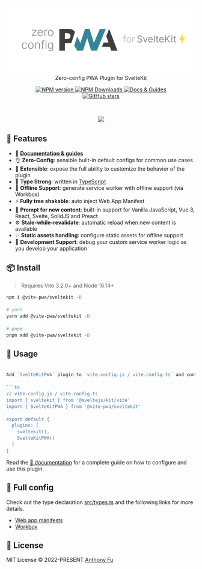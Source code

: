 <p align='center'>
<img src='./hero.png' alt="@vite-pwa/sveltekit - Zero-config PWA for SvelteKit"><br>
Zero-config PWA Plugin for SvelteKit
</p>

<p align='center'>
<a href='https://www.npmjs.com/package/@vite-pwa/sveltekit' target="__blank">
<img src='https://img.shields.io/npm/v/@vite-pwa/sveltekit?color=33A6B8&label=' alt="NPM version">
</a>
<a href="https://www.npmjs.com/package/vite-pwa/sveltekit" target="__blank">
    <img alt="NPM Downloads" src="https://img.shields.io/npm/dm/@vite-pwa/sveltekit?color=476582&label=">
</a>
<a href="https://vite-pwa-org.netlify.app/frameworks/sveltekit" target="__blank">
    <img src="https://img.shields.io/static/v1?label=&message=docs%20%26%20guides&color=2e859c" alt="Docs & Guides">
</a>
<br>
<a href="https://github.com/antfu/vite-pwa/sveltekit" target="__blank">
<img alt="GitHub stars" src="https://img.shields.io/github/stars/vite-pwa/sveltekit?style=social">
</a>
</p>

<br>

<p align="center">
  <a href="https://cdn.jsdelivr.net/gh/antfu/static/sponsors.svg">
    <img src='https://cdn.jsdelivr.net/gh/antfu/static/sponsors.svg'/>
  </a>
</p>


## 🚀 Features

- 📖 [**Documentation & guides**](https://vite-pwa-org.netlify.app/)
- 👌 **Zero-Config**: sensible built-in default configs for common use cases
- 🔩 **Extensible**: expose the full ability to customize the behavior of the plugin
- 🦾 **Type Strong**: written in [TypeScript](https://www.typescriptlang.org/)
- 🔌 **Offline Support**: generate service worker with offline support (via Workbox)
- ⚡ **Fully tree shakable**: auto inject Web App Manifest
- 💬 **Prompt for new content**: built-in support for Vanilla JavaScript, Vue 3, React, Svelte, SolidJS and Preact
- ⚙️ **Stale-while-revalidate**: automatic reload when new content is available
- ✨ **Static assets handling**: configure static assets for offline support
- 🐞 **Development Support**: debug your custom service worker logic as you develop your application

## 📦 Install

> Requires Vite 3.2.0+ and Node 16.14+

```bash
npm i @vite-pwa/sveltekit -D 

# yarn 
yarn add @vite-pwa/sveltekit -D

# pnpm 
pnpm add @vite-pwa/sveltekit -D
```

## 🦄 Usage

```js

Add `SvelteKitPWA` plugin to `vite.config.js / vite.config.ts` and configure it:

```ts
// vite.config.js / vite.config.ts
import { sveltekit } from '@sveltejs/kit/vite'
import { SvelteKitPWA } from '@vite-pwa/sveltekit'

export default {
  plugins: [
    sveltekit(),
    SvelteKitPWA()
  ]
}
```

Read the [📖 documentation](https://vite-pwa-org.netlify.app/frameworks/sveltekit) for a complete guide on how to configure and use
this plugin.

## 👀 Full config

Check out the type declaration [src/types.ts](./src/types.ts) and the following links for more details.

- [Web app manifests](https://developer.mozilla.org/en-US/docs/Web/Manifest)
- [Workbox](https://developers.google.com/web/tools/workbox)


## 📄 License

MIT License © 2022-PRESENT [Anthony Fu](https://github.com/antfu)
